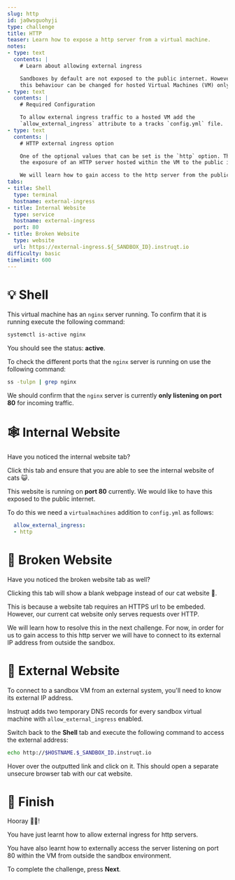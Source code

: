 ```yaml
---
slug: http
id: ja0wsguohyji
type: challenge
title: HTTP
teaser: Learn how to expose a http server from a virtual machine.
notes:
- type: text
  contents: |
    # Learn about allowing external ingress

    Sandboxes by default are not exposed to the public internet. However,
    this behaviour can be changed for hosted Virtual Machines (VM) only.
- type: text
  contents: |
    # Required Configuration

    To allow external ingress traffic to a hosted VM add the
    `allow_external_ingress` attribute to a tracks `config.yml` file.
- type: text
  contents: |
    # HTTP external ingress option

    One of the optional values that can be set is the `http` option. This allows
    the exposure of an HTTP server hosted within the VM to the public internet.

    We will learn how to gain access to the http server from the public internet.
tabs:
- title: Shell
  type: terminal
  hostname: external-ingress
- title: Internal Website
  type: service
  hostname: external-ingress
  port: 80
- title: Broken Website
  type: website
  url: https://external-ingress.${_SANDBOX_ID}.instruqt.io
difficulty: basic
timelimit: 600
---
```


💡 Shell
=========

This virtual machine has an `nginx` server running. To confirm that it
is running execute the following command:

```bash
systemctl is-active nginx
```

You should see the status: **active**.

To check the different ports that the `nginx` server is running on use
the following command:

```bash
ss -tulpn | grep nginx
```

We should confirm that the `nginx` server is currently **only listening
on port 80** for incoming traffic.

🕸 Internal Website
=====================

Have you noticed the internal website tab?

Click this tab and ensure that you are able to see the internal
website of cats 😺.

This website is running on **port 80** currently. We would like to
have this exposed to the public internet.

To do this we need a `virtualmachines` addition to
`config.yml` as follows:

```yaml
  allow_external_ingress:
  - http
```

🚧 Broken Website
==================

Have you noticed the broken website tab as well?

Clicking this tab will show a blank webpage instead of our
cat website 🤕.

This is because a website tab requires an HTTPS url to be embeded.
However, our current cat website only serves requests over HTTP.

We will learn how to resolve this in the next challenge. For now,
in order for us to gain access to this http server we will have to
connect to its external IP address from outside the sandbox.

👀 External Website
====================

To connect to a sandbox VM from an external system, you'll need to
know its external IP address.

Instruqt adds two temporary DNS records for every sandbox virtual
machine with `allow_external_ingress` enabled.

Switch back to the **Shell** tab and execute the following command
to access the external address:

```bash
echo http://$HOSTNAME.$_SANDBOX_ID.instruqt.io
```

Hover over the outputted link and click on it. This should open a
separate unsecure browser tab with our cat website.

🏁 Finish
==========

Hooray 🎉🎉!

You have just learnt how to allow external ingress for http servers.

You have also learnt how to externally access the server listening on
port 80 within the VM from outside the sandbox environment.

To complete the challenge, press **Next**.
